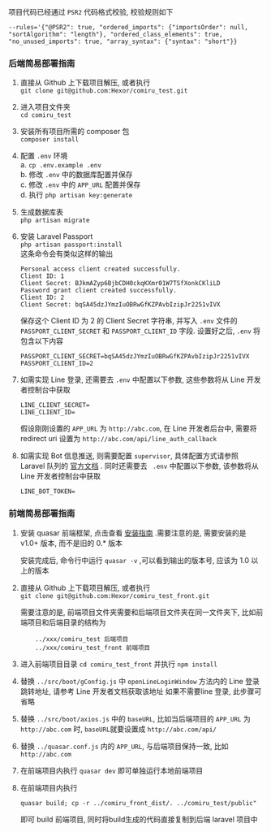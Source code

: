 项目代码已经通过 `PSR2` 代码格式校验, 校验规则如下

`--rules='{"@PSR2": true, "ordered_imports": {"importsOrder": null, "sortAlgorithm": "length"}, "ordered_class_elements": true, "no_unused_imports": true, "array_syntax": {"syntax": "short"}}`


### 后端简易部署指南
1. 直接从 Github 上下载项目解压, 或者执行 <br>
    ```git clone git@github.com:Hexor/comiru_test.git``` 
2. 进入项目文件夹 <br>
    ```cd comiru_test```
3. 安装所有项目所需的 composer 包 <br>
    ```composer install```
4. 配置 ```.env``` 环境 <br>
     a. ```cp .env.example .env``` <br>
     b. 修改 ```.env``` 中的数据库配置并保存 <br>
     c. 修改 ```.env``` 中的 ```APP_URL``` 配置并保存 <br>
     d. 执行 ```php artisan key:generate``` 
5. 生成数据库表 <br>
    ```php artisan migrate```
6. 安装 Laravel Passport <br>
    ```php artisan passport:install``` <br>
    这条命令会有类似这样的输出
    ```
    Personal access client created successfully.
    Client ID: 1
    Client Secret: BJkmAZyp6BjbCDH0ckqKXmr01W7TSfXonkCKliLD
    Password grant client created successfully.
    Client ID: 2
    Client Secret: bqSA45dzJYmzIuOBRwGfKZPAvbIzipJr2251vIVX
    ```
    保存这个 Client ID 为 2 的 Client Secret 字符串, 并写入 ```.env``` 文件的 
    ```PASSPORT_CLIENT_SECRET``` 和 ```PASSPORT_CLIENT_ID``` 字段.   设置好之后, ```.env``` 将包含以下内容 <br>
    ```
    PASSPORT_CLIENT_SECRET=bqSA45dzJYmzIuOBRwGfKZPAvbIzipJr2251vIVX
    PASSPORT_CLIENT_ID=2
    ```
7. 如需实现 Line 登录, 还需要去 ```.env``` 中配置以下参数, 这些参数将从 Line 开发者控制台中获取
    ```
   LINE_CLIENT_SECRET=
   LINE_CLIENT_ID=
   ```
   假设刚刚设置的 ```APP_URL``` 为 ```http://abc.com```, 在 Line 开发者后台中, 需要将 
   redirect uri 设置为 ```http://abc.com/api/line_auth_callback``` 
   
8. 如需实现 Bot 信息推送, 则需要配置 ```supervisor```, 具体配置方式请参照 Laravel 队列的 [官方文档](https://laravel.com/docs/5.5/queues) . 同时还需要去 ```
.env``` 中配置以下参数, 
该参数将从 
Line 
开发者控制台中获取
    ```
    LINE_BOT_TOKEN=
    ```
    
    
    
### 前端简易部署指南
1. 安装 quasar 前端框架, 点击查看 [安装指南](https://v1.quasar-framework.org/quasar-cli/installation) .需要注意的是, 需要安装的是 v1.0+ 版本, 而不是旧的 0.* 版本
    
    安装完成后, 命令行中运行 ```quasar -v``` ,可以看到输出的版本号, 应该为 1.0 以上的版本 
2. 直接从 Github 上下载项目解压, 或者执行 <br>
   ```git clone git@github.com:Hexor/comiru_test_front.git```
   
   需要注意的是, 前端项目文件夹需要和后端项目文件夹在同一文件夹下, 比如前端项目和后端目录的结构为
   ```
       ../xxx/comiru_test 后端项目
       ../xxx/comiru_test_front 前端项目
   ```
3. 进入前端项目目录 ```cd comiru_test_front``` 并执行 ```npm install```
4. 替换 ```../src/boot/gConfig.js``` 中 ```openLineLoginWindow``` 方法内的 
Line 登录跳转地址, 请参考 Line 开发者文档获取该地址
    如果不需要line 登录, 此步骤可省略
5. 替换 ```../src/boot/axios.js``` 中的 ```baseURL```, 比如当后端项目的 ```APP_URL``` 为 
```http://abc.com``` 时, ```baseURL```就要设置成 
```http://abc.com/api/```
6. 替换 ```../quasar.conf.js``` 内的 ```APP_URL```, 与后端项目保持一致, 比如 ```http://abc.com```
7. 在前端项目内执行 ```quasar dev``` 即可单独运行本地前端项目
8. 在前端项目内执行 
    ```
    quasar build; cp -r ../comiru_front_dist/. ../comiru_test/public"
    ```
    即可 build 前端项目, 同时将build生成的代码直接复制到后端 laravel 项目中
